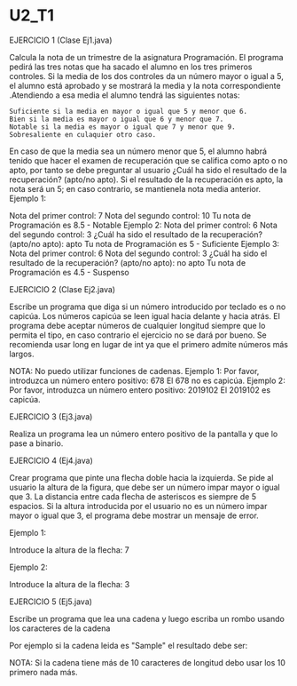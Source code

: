 # U2_T1

EJERCICIO 1 (Clase Ej1.java)

Calcula la nota de un trimestre de la asignatura Programación. El programa pedirá las tres notas que ha sacado el alumno en los tres primeros controles.
Si la media de los dos controles da un número mayor o igual a 5, el alumno está aprobado y se mostrará la media y la nota correspondiente .Atendiendo a esa media el alumno tendrá las siguientes notas:

    Suficiente si la media en mayor o igual que 5 y menor que 6.
    Bien si la media es mayor o igual que 6 y menor que 7.
    Notable si la media es mayor o igual que 7 y menor que 9.
    Sobresaliente en culaquier otro caso.

En caso de que la media sea un número menor que 5, el alumno habrá tenido que hacer el examen de recuperación que se califica como apto o no apto, por tanto se debe preguntar al usuario ¿Cuál
ha sido el resultado de la recuperación? (apto/no apto). Si el resultado de la recuperación es apto, la nota será un 5; en caso contrario, se mantienela nota media anterior.
Ejemplo 1:

Nota del primer control: 7
Nota del segundo control: 10
Tu nota de Programación es 8.5 - Notable
Ejemplo 2:
Nota del primer control: 6
Nota del segundo control: 3
¿Cuál ha sido el resultado de la recuperación? (apto/no apto): apto
Tu nota de Programación es 5 - Suficiente
Ejemplo 3:
Nota del primer control: 6
Nota del segundo control: 3
¿Cuál ha sido el resultado de la recuperación? (apto/no apto): no apto
Tu nota de Programación es 4.5 - Suspenso

EJERCICIO 2 (Clase Ej2.java)

Escribe un programa que diga si un número introducido por teclado es o no capicúa. Los números capicúa se leen igual hacia delante y hacia atrás. El programa debe aceptar números de cualquier longitud siempre que lo permita el tipo, en caso contrario el ejercicio no se dará por bueno. Se recomienda usar long en lugar de int ya que el primero admite números más largos.

NOTA: No puedo utilizar funciones de cadenas.
Ejemplo 1:
Por favor, introduzca un número entero positivo: 678
El 678 no es capicúa.
Ejemplo 2:
Por favor, introduzca un número entero positivo: 2019102
El 2019102 es capicúa.

EJERCICIO 3 (Ej3.java)

Realiza un programa lea un número entero positivo de la pantalla y que lo pase a binario.

EJERCICIO 4 (Ej4.java)

Crear programa que pinte una flecha doble hacia la izquierda. Se pide al usuario la altura de la figura, que debe ser un número impar mayor o igual que 3. La distancia entre cada flecha de asteriscos es siempre de 5 espacios. Si la altura introducida por el usuario no es un número impar mayor o igual que 3, el programa debe mostrar un mensaje de error.

Ejemplo 1:

Introduce la altura de la flecha: 7

Ejemplo 2:

Introduce la altura de la flecha: 3


EJERCICIO 5 (Ej5.java)

Escribe un programa que lea una cadena y luego escriba un rombo usando los caracteres de la cadena

Por ejemplo si la cadena leida es "Sample" el resultado debe ser:

NOTA: Si la cadena tiene más de 10 caracteres de longitud debo usar los 10 primero nada más.
